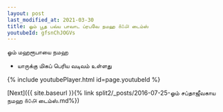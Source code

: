 ```yaml
---
layout: post
last_modified_at: 2021-03-30
title: ஓம் பூத பவ்ய பாவாட ப்ரபவே நமஹ ௧௦௮ டைம்ஸ்
youtubeId: gfsnChJOGVs
---
```

 
 
 ஓம் மஹரூபாயை நமஹ  
 
 -  யாருக்கு மிகப் பெரிய வடிவம் உள்ளது 
 
  
 
  
 
 
 
 
 
 


{% include youtubePlayer.html id=page.youtubeId %}
 
[Next]({{ site.baseurl }}{% link  split2/_posts/2016-07-25-ஓம் சப்தாஜீவகாய நமஹ ௧௦௮ டைம்ஸ்.md%})
 
